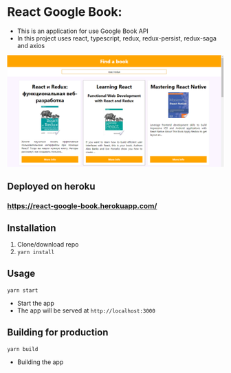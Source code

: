 # React Google Book:
* This is an application for use Google Book API
* In this project uses react, typescript, redux, redux-persist, redux-saga and axios

![Screenshot](https://github.com/escsun/react-google-book/blob/master/react-google.png)

## Deployed on heroku
### https://react-google-book.herokuapp.com/

## Installation
1. Clone/download repo
2. `yarn install`

## Usage
`yarn start`
* Start the app
* The app will be served at `http://localhost:3000` 

## Building for production
`yarn build`
* Building the app
